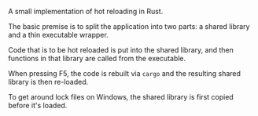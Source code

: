 A small implementation of hot reloading in Rust.

The basic premise is to split the application into two parts: a shared library
and a thin executable wrapper.

Code that is to be hot reloaded is put into the shared library, and then
functions in that library are called from the executable.

When pressing F5, the code is rebuilt via `cargo` and the resulting shared
library is then re-loaded.

To get around lock files on Windows, the shared library is first copied before
it's loaded.
